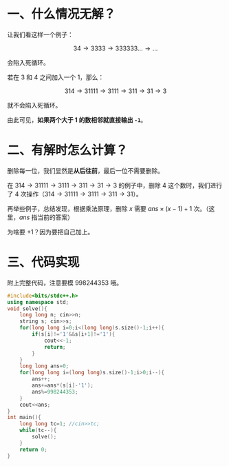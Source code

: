# 一、什么情况无解？
让我们看这样一个例子：

$$34 \to 3333 \to 333333 \dots \to \dots$$

会陷入死循环。

若在 $3$ 和 $4$ 之间加入一个 $1$，那么：

$$314 \to 31111 \to 3111 \to 311 \to 31 \to 3$$

就不会陷入死循环。

由此可见，**如果两个大于 $1$ 的数相邻就直接输出 `-1`**。

# 二、有解时怎么计算？
删除每一位，我们显然是**从后往前**，最后一位不需要删除。

在 $314 \to 31111 \to 3111 \to 311 \to 31 \to 3$ 的例子中，删除 $4$ 这个数时，我们进行了 $4$ 次操作（$314 \to 31111 \to 3111 \to 311 \to 31$）。

再举些例子，总结发现，根据乘法原理，删除 $x$ 需要 $ans \times (x-1)+1$ 次。（这里，$ans$ 指当前的答案）

为啥要 $+1$？因为要把自己加上。

# 三、代码实现
附上完整代码，注意要模 $998244353$ 哦。

```cpp
#include<bits/stdc++.h>
using namespace std;
void solve(){
    long long n; cin>>n;
    string s; cin>>s;
    for(long long i=0;i<(long long)s.size()-1;i++){
    	if(s[i]!='1'&&s[i+1]!='1'){
    		cout<<-1;
    		return;
		}
	}
	long long ans=0;
	for(long long i=(long long)s.size()-1;i>0;i--){
		ans++;
		ans+=ans*(s[i]-'1');
		ans%=998244353;
	}
	cout<<ans;
}
int main(){
    long long tc=1; //cin>>tc;
    while(tc--){
    	solve();
    }
    return 0;
}
```
